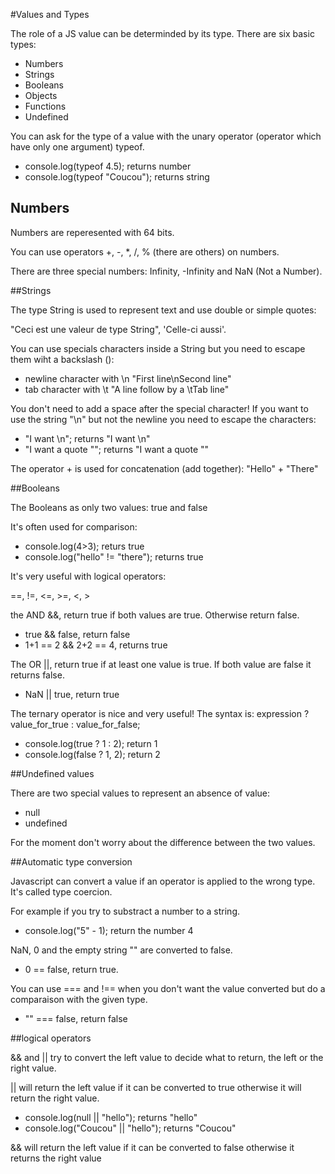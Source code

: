 #Values and Types

The role of a JS value can be determinded by its type. There are six
basic types:

* Numbers
* Strings
* Booleans
* Objects
* Functions
* Undefined

You can ask for the type of a value with the unary operator (operator which have only one argument) typeof.

* console.log(typeof 4.5); returns number
* console.log(typeof "Coucou"); returns string

## Numbers

Numbers are reperesented with 64 bits.

You can use operators +, -, *, /, % (there are others) on numbers.

There are three special numbers: Infinity, -Infinity and NaN (Not a Number).

##Strings

The type String is used to represent text and use double or simple quotes:

"Ceci est une valeur de type String", 'Celle-ci aussi'.

You can use specials characters inside a String but you need to escape them wiht a backslash (\):

* newline character with \n "First line\nSecond line"
* tab character with \t "A line follow by a \tTab line"

You don't need to add a space after the special character!
If you want to use the string "\n" but not the newline you need to
escape the characters:

* "I want \\n"; returns "I want \n"
* "I want a quote \""; returns "I want a quote ""

The operator + is used for concatenation (add together): "Hello" + "There"

##Booleans

The Booleans as only two values: true and false

It's often used for comparison:

* console.log(4>3); returs true
* console.log("hello" != "there"); returns true

It's very useful with logical operators:

==, !=, <=, >=, <, >

the AND &&, return true if both values are true. Otherwise return false.

* true && false, return false
* 1+1 == 2 && 2+2 == 4, returns true

The OR ||, return true if at least one value is true. If both value are false it returns false.

* NaN || true, return true

The ternary operator is nice and very useful! The syntax is: expression ? value_for_true : value_for_false;

* console.log(true ? 1 : 2); return 1
* console.log(false ? 1, 2); return 2

##Undefined values

There are two special values to represent an absence of value:

* null
* undefined

For the moment don't worry about the difference between the two values.

##Automatic type conversion

Javascript can convert a value if an operator is applied to the wrong type. It's called type coercion.

For example if you try to substract a number to a string.

* console.log("5" - 1); return the number 4

NaN, 0 and the empty string "" are converted to false.

* 0 == false, return true.

You can use === and !== when you don't want the value converted but do a comparaison with the given type.

* "" === false, return false

##logical operators

&& and || try to convert the left value to decide what to return, the left or the right value.

|| will return the left value if it can be converted to true otherwise it will return the right value.

* console.log(null || "hello"); returns "hello"
* console.log("Coucou" || "hello"); returns "Coucou"

&& will return the left value if it can be converted to false otherwise it returns the right value



